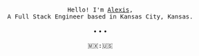 <p align="center">
  <br>
  <br>
  <samp>Hello! I'm <a target="_blank" href="https://alexis.kr">Alexis</a>,<br> A Full Stack Engineer based in Kansas City, Kansas.</samp>
  <br>
  <br>
  • • •
  <br>
  <br>
  🇲🇽<samp>:</samp>🇺🇸
</p>
